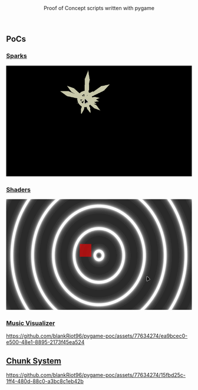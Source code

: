 <div align="center">
   <h>Proof of Concept scripts written with pygame</h>
   <br>
   <br>
   <br>
</div>

## PoCs

### [Sparks](https://github.com/blankRiot96/pygame-poc/tree/main/poc/spark_demo.py)

<img height=300 src="https://raw.githubusercontent.com/blankRiot96/pygame-poc/main/screenshots/sparks.gif">

### [Shaders](https://github.com/blankRiot96/pygame-poc/tree/main/poc/shader_demo.py)

<img height=300 src="https://raw.githubusercontent.com/blankRiot96/pygame-poc/main/screenshots/shaders.gif">

### [Music Visualizer](https://github.com/blankRiot96/pygame-poc/tree/main/poc/bar_demo.py)

https://github.com/blankRiot96/pygame-poc/assets/77634274/ea9bcec0-e500-48e1-8895-2173f45ea524

## [Chunk System](https://github.com/blankRiot96/pygame-poc/tree/main/poc/chunk_write_demo.py)

https://github.com/blankRiot96/pygame-poc/assets/77634274/15fbd25c-1ff4-480d-88c0-a3bc8c1eb42b





